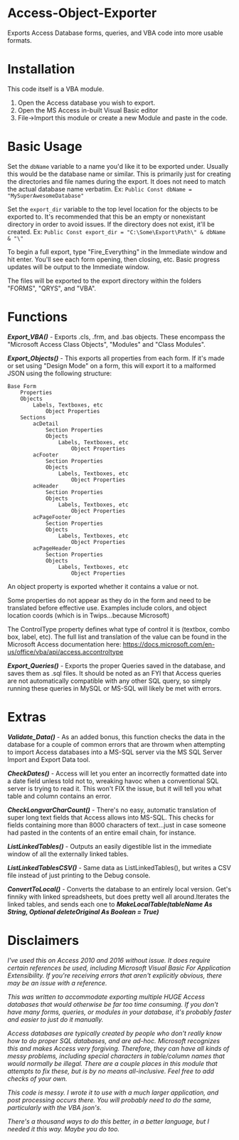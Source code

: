 # Access-Object-Exporter
Exports Access Database forms, queries, and VBA code into more usable formats.

# Installation

This code itself is a VBA module. 
1. Open the Access database you wish to export.
2. Open the MS Access in-built Visual Basic editor
3. File->Import this module or create a new Module and paste in the code.

# Basic Usage

Set the `dbName` variable to a name you'd like it to be exported under. Usually this would be the database name or similar. This is primarily just for creating the directories and file names during the export. It does not need to match the actual database name verbatim. Ex:
`Public Const dbName = "MySuperAwesomeDatabase"`

Set the `export_dir` variable to the top level location for the objects to be exported to. It's recommended that this be an empty or nonexistant directory in order to avoid issues. If the directory does not exist, it'll be created. Ex:
`Public Const export_dir = "C:\Some\Export\Path\" & dbName & "\"`

To begin a full export, type "Fire_Everything" in the Immediate window and hit enter. You'll see each form opening, then closing, etc. Basic progress updates will be output to the Immediate window.

The files will be exported to the export directory within the folders "FORMS", "QRYS", and "VBA".

# Functions

**_Export_VBA()_** - Exports .cls, .frm, and .bas objects. These encompass the "Microsoft Access Class Objects", "Modules" and "Class Modules".
    
**_Export_Objects()_** - This exports all properties from each form. If it's made or set using "Design Mode" on a form, this will export it to a malformed JSON using the following structure:

    Base Form
        Properties  
        Objects
            Labels, Textboxes, etc
                Object Properties
        Sections
            acDetail          
                Section Properties          
                Objects
                    Labels, Textboxes, etc
                        Object Properties
            acFooter
                Section Properties
                Objects
                    Labels, Textboxes, etc
                        Object Properties
            acHeader
                Section Properties
                Objects
                    Labels, Textboxes, etc
                        Object Properties
            acPageFooter
                Section Properties
                Objects
                    Labels, Textboxes, etc
                        Object Properties
            acPageHeader
                Section Properties
                Objects
                    Labels, Textboxes, etc
                        Object Properties
        
An object property is exported whether it contains a value or not.

Some properties do not appear as they do in the form and need to be translated before effective use. Examples include colors, and object location coords (which is in Twips...because Microsoft)

The ControlType property defines what type of control it is (textbox, combo box, label, etc). The full list and translation of the value can be found in the Microsoft Access documentation here: https://docs.microsoft.com/en-us/office/vba/api/access.accontroltype

**_Export_Queries()_** - Exports the proper Queries saved in the database, and saves them as .sql files. It should be noted as an FYI that Access queries are not automatically compatible with any other SQL query, so simply running these queries in MySQL or MS-SQL will likely be met with errors.

# Extras

**_Validate_Data()_** - As an added bonus, this function checks the data in the database for a couple of common errors that are throwm when attempting to import Access databases into a MS-SQL server via the MS SQL Server Import and Export Data tool. 
    
**_CheckDates()_** - Access will let you enter an incorrectly formatted date into a date field unless told not to, wreaking havoc when a conventional SQL server is trying to read it. This won't FIX the issue, but it will tell you what table and column contains an error.

**_CheckLongvarCharCount()_** - There's no easy, automatic translation of super long text fields that Access allows into MS-SQL. This checks for fields containing more than 8000 characters of text...just in case someone had pasted in the contents of an entire email chain, for instance.

**_ListLinkedTables()_** - Outputs an easily digestible list in the immediate window of all the externally linked tables.

**_ListLinkedTablesCSV()_** - Same data as ListLinkedTables(), but writes a CSV file instead of just printing to the Debug console.

**_ConvertToLocal()_** - Converts the database to an entirely local version. Get's finniky with linked spreadsheets, but does pretty well all around.Iterates the linked tables, and sends each one to **_MakeLocalTable(tableName As String, Optional deleteOriginal As Boolean = True)_**

# Disclaimers

_I've used this on Access 2010 and 2016 without issue. It does require certain references be used, including Microsoft Visual Basic For Application Extensibility. If you're receiving errors that aren't explicitly obvious, there may be an issue with a reference._

_This was written to accommodate exporting multiple HUGE Access databases that would otherwise be far too time consuming. If you don't have many forms, queries, or modules in your database, it's probably faster and easier to just do it manually._

_Access databases are typically created by people who don't really know how to do proper SQL databases, and are ad-hoc. Microsoft recognizes this and makes Access very forgiving. Therefore, they can have all kinds of messy problems, including special characters in table/column names that would normally be illegal. There are a couple places in this module that attempts to fix these, but is by no means all-inclusive. Feel free to add checks of your own._

_This code is messy. I wrote it to use with a much larger application, and post processing occurs there. You will probably need to do the same, particularly with the VBA json's._

_There's a thousand ways to do this better, in a better language, but I needed it this way. Maybe you do too._
